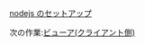 [nodejs のセットアップ](/ja-JP/viewer/go.md ':include :type=markdown')

次の作業:[ビューア(クライアント側)](/ja-JP/viewer/3legged/ui)
